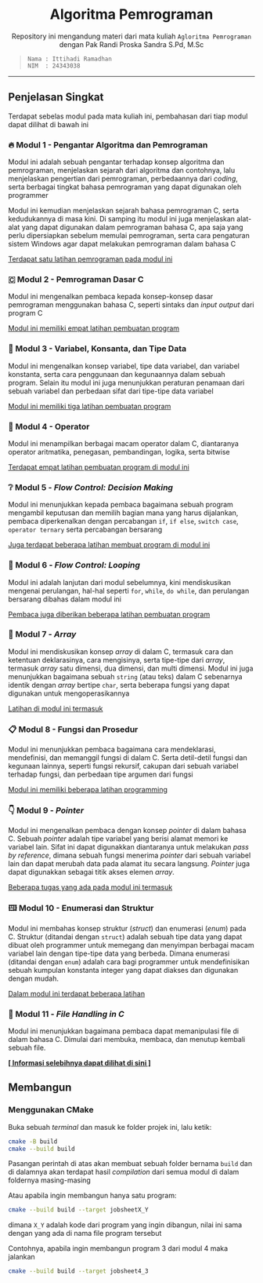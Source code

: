 <div align='center'>

   # Algoritma Pemrograman

   Repository ini mengandung materi dari mata kuliah `Agloritma Pemrograman`
   dengan Pak Randi Proska Sandra S.Pd, M.Sc

</div>

> ```
> Nama : Ittihadi Ramadhan
> NIM  : 24343038
> ```

---

## Penjelasan Singkat

Terdapat sebelas modul pada mata kuliah ini, pembahasan dari tiap modul dapat
dilihat di bawah ini

### 🔥 Modul 1 - Pengantar Algoritma dan Pemrograman

Modul ini adalah sebuah pengantar terhadap konsep algoritma dan pemrograman,
menjelaskan sejarah dari algoritma dan contohnya, lalu menjelaskan pengertian
dari pemrograman, perbedaannya dari _coding_, serta berbagai tingkat bahasa
pemrograman yang dapat digunakan oleh programmer

Modul ini kemudian menjelaskan sejarah bahasa pemrograman C, serta kedudukannya
di masa kini. Di samping itu modul ini juga menjelaskan alat-alat yang dapat
digunakan dalam pemrograman bahasa C, apa saja yang perlu dipersiapkan sebelum
memulai pemrograman, serta cara pengaturan sistem Windows agar dapat melakukan
pemrograman dalam bahasa C

[Terdapat satu latihan pemrograman pada modul
ini](Modul%201%20Pengantar%20Algoritma%20dan%20Pemrograman)

### 🇨 Modul 2 - Pemrograman Dasar C

Modul ini mengenalkan pembaca kepada konsep-konsep dasar pemrograman
menggunakan bahasa C, seperti sintaks dan _input output_ dari program C

[Modul ini memiliki empat latihan pembuatan
program](Modul%202%20Pemrograman%20Dasar%20C)

### 💾 Modul 3 - Variabel, Konsanta, dan Tipe Data

Modul ini mengenalkan konsep variabel, tipe data variabel, dan variabel
konstanta, serta cara penggunaan dan kegunaannya dalam sebuah program. Selain
itu modul ini juga menunjukkan peraturan penamaan dari sebuah variabel dan
perbedaan sifat dari tipe-tipe data variabel

[Modul ini memiliki tiga latihan pembuatan
program](Modul%203%20Variabel%20Konstanta%20dan%20Tipe%20Data)

### 📐 Modul 4 - Operator

Modul ini menampilkan berbagai macam operator dalam C, diantaranya operator aritmatika, penegasan, pembandingan, logika, serta bitwise

[Terdapat empat latihan pembuatan program di modul ini](Modul%204%20Operator)

### ❔ Modul 5 - _Flow Control: Decision Making_

Modul ini menunjukkan kepada pembaca bagaimana sebuah program mengambil
keputusan dan memilih bagian mana yang harus dijalankan, pembaca diperkenalkan
dengan percabangan `if`, `if else`, `switch case`, `operator ternary` serta
percabangan bersarang

[Juga terdapat beberapa latihan membuat program di modul
ini](Modul%205%20Flow%20Control%20Decision%20Making)

### 🔁 Modul 6 - _Flow Control: Looping_

Modul ini adalah lanjutan dari modul sebelumnya, kini mendiskusikan mengenai
perulangan, hal-hal seperti `for`, `while`, `do while`, dan perulangan
bersarang dibahas dalam modul ini

[Pembaca juga diberikan beberapa latihan pembuatan
program](Modul%206%20Flow%20Control%20Looping)

### 🔗 Modul 7 - _Array_

Modul ini mendiskusikan konsep _array_ di dalam C, termasuk cara dan ketentuan
deklarasinya, cara mengisinya, serta tipe-tipe dari _array_, termasuk _array_
satu dimensi, dua dimensi, dan multi dimensi. Modul ini juga menunjukkan
bagaimana sebuah `string` (atau teks) dalam C sebenarnya identik dengan _array_
bertipe `char`, serta beberapa fungsi yang dapat digunakan untuk
mengoperasikannya

[Latihan di modul ini termasuk](Modul%207%20Array)

### 📋 Modul 8 - Fungsi dan Prosedur

Modul ini menunjukkan pembaca bagaimana cara mendeklarasi, mendefinisi, dan
memanggil fungsi di dalam C. Serta detil-detil fungsi dan kegunaan lainnya,
seperti fungsi rekursif, cakupan dari sebuah variabel terhadap fungsi, dan
perbedaan tipe argumen dari fungsi

[Modul ini memiliki beberapa latihan
programming](Modul%208%20Fungsi%20dan%20Prosedur)

### 👇 Modul 9 - _Pointer_

Modul ini mengenalkan pembaca dengan konsep _pointer_ di dalam bahasa C. Sebuah
_pointer_ adalah tipe variabel yang berisi alamat memori ke variabel lain.
Sifat ini dapat digunakkan diantaranya untuk melakukan _pass by reference_,
dimana sebuah fungsi menerima _pointer_ dari sebuah variabel lain dan dapat
merubah data pada alamat itu secara langsung. _Pointer_ juga dapat digunakkan
sebagai titik akses elemen _array_.

[Beberapa tugas yang ada pada modul ini termasuk](Modul%209%20Pointer)

### 🖽 Modul 10 - Enumerasi dan Struktur

Modul ini membahas konsep struktur (_struct_) dan enumerasi (_enum_) pada C.
Struktur (ditandai dengan `struct`) adalah sebuah tipe data yang dapat dibuat
oleh programmer untuk memegang dan menyimpan berbagai macam variabel lain
dengan tipe-tipe data yang berbeda. Dimana enumerasi (ditandai dengan `enum`)
adalah cara bagi programmer untuk mendefinisikan sebuah kumpulan konstanta
integer yang dapat diakses dan digunakan dengan mudah.

[Dalam modul ini terdapat beberapa
latihan](Modul%2010%20Enumerasi%20dan%20Struktur)

### 📁 Modul 11 - _File Handling in C_

Modul ini menunjukkan bagaimana pembaca dapat memanipulasi file di dalam bahasa
C. Dimulai dari membuka, membaca, dan menutup kembali sebuah file.

**[\[ Informasi selebihnya dapat dilihat di sini
\]](Modul%2011%20File%20Handling%20in%20C)**

## Membangun

### Menggunakan CMake

Buka sebuah _terminal_ dan masuk ke folder projek ini, lalu ketik:

```sh
cmake -B build
cmake --build build
```

Pasangan perintah di atas akan membuat sebuah folder bernama `build` dan di
dalamnya akan terdapat hasil _compilation_ dari semua modul di dalam foldernya
masing-masing

Atau apabila ingin membangun hanya satu program:

```sh
cmake --build build --target jobsheetX_Y
```

dimana `X_Y` adalah kode dari program yang ingin dibangun, nilai ini sama
dengan yang ada di nama file program tersebut

Contohnya, apabila ingin membangun program 3 dari modul 4 maka jalankan

```sh
cmake --build build --target jobsheet4_3
```
